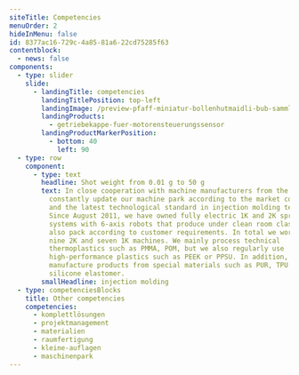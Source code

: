 ```yaml
---
siteTitle: Competencies
menuOrder: 2
hideInMenu: false
id: 8377ac16-729c-4a85-81a6-22cd75285f63
contentblock:
  - news: false
components:
  - type: slider
    slide:
      - landingTitle: competencies
        landingTitlePosition: top-left
        landingImage: /preview-pfaff-miniatur-bollenhutmaidli-bub-sammlung.jpg
        landingProducts:
          - getriebekappe-fuer-motorensteuerungssensor
        landingProductMarkerPosition:
          - bottom: 40
            left: 90
  - type: row
    component:
      - type: text
        headline: Shot weight from 0.01 g to 50 g
        text: In close cooperation with machine manufacturers from the region, we
          constantly update our machine park according to the market conditions
          and the latest technological standard in injection molding technology.
          Since August 2011, we have owned fully electric 1K and 2K spray
          systems with 6-axis robots that produce under clean room class 7 and
          also pack according to customer requirements. In total we work with
          nine 2K and seven 1K machines. We mainly process technical
          thermoplastics such as PMMA, POM, but we also regularly use
          high-performance plastics such as PEEK or PPSU. In addition, we also
          manufacture products from special materials such as PUR, TPU or
          silicone elastomer.
        smallHeadline: injection molding
  - type: competenciesBlocks
    title: Other competencies
    competencies:
      - komplettlösungen
      - projektmanagement
      - materialien
      - raumfertigung
      - kleine-auflagen
      - maschinenpark
---
```

